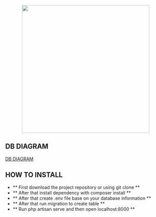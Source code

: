 <p align="center"><a href="https://laravel.com" target="_blank"><img src="https://raw.githubusercontent.com/laravel/art/master/logo-lockup/5%20SVG/2%20CMYK/1%20Full%20Color/laravel-logolockup-cmyk-red.svg" width="400"></a></p>

## DB DIAGRAM
<a href="https://dbdiagram.io/d/63763432c9abfc6111736bbd">DB DIAGRAM</a>

## HOW TO INSTALL

- ** First download the project repository or using git clone **
- ** After that install dependency with composer install **
- ** After that create .env file base on your database information **
- ** After that run migration to create table **
- ** Run php artisan serve and then open localhost:8000 **

